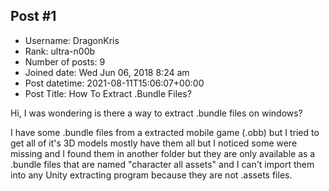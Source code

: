 ## Post #1
- Username: DragonKris
- Rank: ultra-n00b
- Number of posts: 9
- Joined date: Wed Jun 06, 2018 8:24 am
- Post datetime: 2021-08-11T15:06:07+00:00
- Post Title: How To Extract .Bundle Files?

Hi, I was wondering is there a way to extract .bundle files on windows? 

I have some .bundle files from a extracted mobile game (.obb) but I tried to get all of it's 3D models mostly have them all but I noticed some were missing and I found them in another folder but they are only available as a .bundle files that are named "character all assets" and I can't import them into any Unity extracting program because they are not .assets files.
